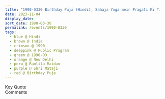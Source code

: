 ```yaml
---
title: "1990-0330 Birthday Pūjā (Hindi), Sahaja Yoga mein Pragati Kī Tīn Yuktiyāṃ (Three Tips to Progress in Sahaja Yoga), Rāmlīlā Maidān, New Delhi, India"
date: 2023-11-04
display_date: 
sort_date: 1990-03-30
permalink: /events/1990-0330
tags:
  - blue @ Hindi
  - brown @ India
  - crimson @ 1990
  - deeppink @ Public Program
  - green @ 1990-03
  - orange @ New Delhi
  - peru @ Ramlila Maidan
  - purple @ Shri Mataji
  - red @ Birthday Puja
---
```


<wave-list>
  <list-title color="green" width="75">Key Quote</list-title>
  <list-item color="BlanchedAlmond"  width="200"></list-item>
  <list-item color="Lavender"></list-item>
  <list-item color="BlanchedAlmond"></list-item>
</wave-list>

<br>

<wave-list>
  <list-title color="green" width="75">Comments</list-title>
  <list-item color="BlanchedAlmond"  width="200"></list-item>
  <list-item color="Lavender"></list-item>
  <list-item color="BlanchedAlmond"></list-item>
</wave-list>
